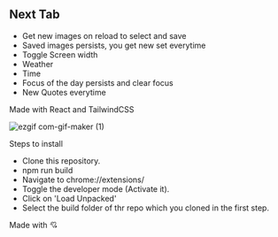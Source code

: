 ## Next Tab
- Get new images on reload to select and save 
- Saved images persists, you get new set everytime
- Toggle Screen width
- Weather 
- Time
- Focus of the day persists and clear focus
- New Quotes everytime

Made with React and TailwindCSS

![ezgif com-gif-maker (1)](https://user-images.githubusercontent.com/67150257/169642064-bd57fd4f-593a-4227-a062-8a38527be7e8.gif)

Steps to install
- Clone this repository.
- npm run build
- Navigate to chrome://extensions/
- Toggle the developer mode (Activate it).
- Click on 'Load Unpacked'
- Select the build folder of thr repo which you cloned in the first step.

Made with 💘


